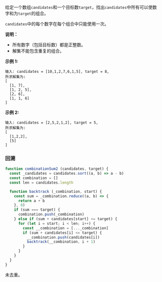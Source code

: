 给定一个数组`candidates`和一个目标数`target`，找出`candidates`中所有可以使数字和为`target`的组合。

`candidates`中的每个数字在每个组合中只能使用一次。

**说明：**
- 所有数字（包括目标数）都是正整数。
- 解集不能包含重复的组合。 

**示例 1:**
```
输入: candidates = [10,1,2,7,6,1,5], target = 8,
所求解集为:
[
  [1, 7],
  [1, 2, 5],
  [2, 6],
  [1, 1, 6]
]
```

**示例 2:**
```
输入: candidates = [2,5,2,1,2], target = 5,
所求解集为:
[
  [1,2,2],
  [5]
]
```

### 回溯
```js
function combinationSum2 (candidates, target) {
  const _candidates = candidates.sort((a, b) => a - b)
  const combination = []
  const len = candidates.length

  function backtrack (_combination, start) {
    const sum = _combination.reduce((a, b) => {
      return a + b
    }, 0)
    if (sum === target) {
      combination.push(_combination)
    } else if (sum + candidates[start] <= target) {
      for (let i = start; i < len; i++) {
        const __combination = [..._combination]
        if (sum + candidates[i] <= target) {
          __combination.push(candidates[i])
          backtrack(__combination, i + 1)
        }
      }
    }
  }
}
```

未去重。
